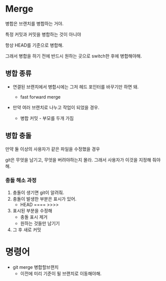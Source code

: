 # Merge

병합은 브랜치를 병합하는 거야.

특정 커밋과 커밋을 병합하는 것이 아니야

항상 HEAD를 기준으로 병합해.

그래서 병합을 하기 전에 반드시 원하는 곳으로 switch한 후에 병합해야해.

## 병합 종류
- 연결된 브랜치에서 병합시에는 그저 헤드 포인터를 바꾸기만 하면 돼.
  - fast forward merge

- 만약 여러 브랜치로 나누고 작업이 되었을 경우. 
  - 병합 커밋  - 부모를 두개 가짐  

## 병합 충돌
만약 둘 이상의 사용자가 같은 파일을 수정했을 경우

git은 무엇을 남기고, 무엇을 버려야하는지 몰라. 그래서 사용자가 이것을 지정해 줘야해.

### 충돌 해소 과정
1. 충돌이 생기면 git이 알려줘.
2. 충돌이 발생한 부분은 표시가 있어.
   - HEAD ==== >>>>
3. 표시된 부분을 수정해
   - 충돌 표시 제거
   - 원하는 것들만 남기기
4. 그 후 새로 커밋


# 명령어

- git merge 병합할브랜치
  - 이전에 미리 기준이 될 브랜치로 이동해야해.
